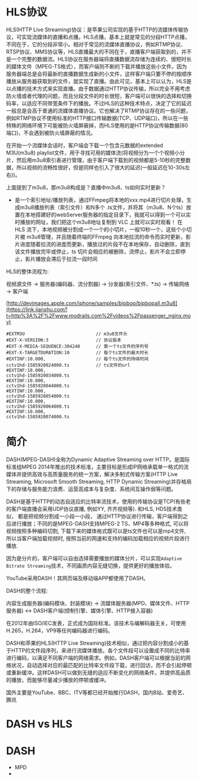 # HLS协议

HLS(HTTP Live Streaming)协议：是苹果公司实现的基于HTTP的流媒体传输协议，可实现流媒体的直播和点播。HLS点播，基本上就是常见的分段HTTP点播，不同在于，它的分段非常小。相对于常见的流媒体直播协议，例如RTMP协议、RTSP协议、MMS协议等，HLS直播最大的不同在于，直播客户端获取到的，并不是一个完整的数据流。HLS协议在服务器端将直播数据流存储为连续的、很短时长的媒体文件（MPEG-TS格式），而客户端则不断的下载并播放这些小文件。因为服务器端总是会将最新的直播数据生成新的小文件，这样客户端只要不停的按顺序播放从服务器获取到的文件，就实现了直播。由此可见，基本上可以认为，HLS是以点播的技术方式来实现直播。由于数据通过HTTP协议传输，所以完全不用考虑防火墙或者代理的问题，而且分段文件的时长很短，客户端可以很快的选择和切换码率，以适应不同带宽条件下的播放。不过HLS的这种技术特点，决定了它的延迟一般总是会高于普通的流媒体直播协议。它也解决了RTMP协议存在的一些问题，例如RTMP协议不使用标准的HTTP接口传输数据(TCP、UDP端口)，所以在一些特殊的网络环境下可能被防火墙屏蔽掉，而HLS使用的是HTTP协议传输数据(80端口)，不会遇到被防火墙屏蔽的情况。

在开始一个流媒体会话时，客户端会下载一个包含元数据的extended M3U(m3u8)  playlist文件，用于寻找可用的媒体流(将视频分为一个个视频小分片，然后用m3u8索引表进行管理，由于客户端下载到的视频都是5-10秒的完整数据，所以视频的流畅性很好，但是同样也引入了很大的延迟(一般延迟在10-30s左右))。

上面提到了m3u8，那m3u8构成是？直播中m3u8、ts如何实时更新？

- 是一个索引地址/播放列表，通过FFmpeg将本地的xxx.mp4进行切片处理，生成m3u8播放列表（索引文件）和N多个  .ts文件，并将其（m3u8、N个ts）放置在本地搭建好的webServer服务器的指定目录下，我就可以得到一个可以实时播放的网址，我们把这个m3u8地址复制到 VLC 上就可以实时观看！ 在 HLS 流下，本地视频被分割成一个一个的小切片，一般10秒一个，这些个小切片被 m3u8管理，并且随着终端的FFmpeg  向本地拉流的命令而实时更新，影片进度随着拉流的进度而更新，播放过的片段不在本地保存，自动删除，直到该文件播放完毕或停止，ts  切片会相应的被删除，流停止，影片不会立即停止，影片播放会滞后于拉流一段时间

HLS的整体流程为:

视频源文件 -> 服务器(编码器、流分割器) -> 分发器(索引文件、*.ts) -> 传输网络 -> 客户端



[http://devimages.apple.com/iphone/samples/bipbop/bipbopall.m3u8](https://link.jianshu.com?t=http%3A%2F%2Fwww.modrails.com%2Fvideos%2Fpassenger_nginx.mov)

```
#EXTM3U                           // m3u8文件头
#EXT-X-VERSION:3                  // 协议版本
#EXT-X-MEDIA-SEQUENCE:304240      // 第一个ts文件的序列号
#EXT-X-TARGETDURATION:10          // 每个ts文件的最大时长
#EXTINF:10.000,                   // 每个ts文件的持续时间
cctv1hd-1585920024000.ts          // ts文件的url
#EXTINF:10.000,
cctv1hd-1585920034000.ts
#EXTINF:10.000,
cctv1hd-1585920044000.ts
#EXTINF:10.000,
cctv1hd-1585920054000.ts
#EXTINF:10.000,
cctv1hd-1585920064000.ts
#EXTINF:10.000,
cctv1hd-1585920074000.ts
```



# 简介



DASH(MPEG-DASH)全称为Dynamic Adaptive Streaming over HTTP。是国际标准组MPEG  2014年推出的技术标准，主要目标是形成IP网络承载单一格式的流媒体并提供高效与高质量服务的统一方案，解决多制式传输方案(HTTP Live  Streaming, Microsoft Smooth Streaming, HTTP Dynamic  Streaming)并存格局下的存储与服务能力浪费、运营高成本与复杂度、系统间互操作弱等问题。

DASH是基于HTTP的动态自适应的比特率流技术，使用的传输协议是TCP(有些老的客户端直播会采用UDP协议直播, 例如YY,  齐齐视频等). 和HLS, HDS技术类似， 都是把视频分割成一小段一小段，  通过HTTP协议进行传输，客户端得到之后进行播放；不同的是MPEG-DASH支持MPEG-2 TS、MP4等多种格式,  可以将视频按照多种编码切割, 下载下来的媒体格式既可以是ts文件也可以是mp4文件, 所以当客户端加载视频时,  按照当前的网速和支持的编码加载相应的视频片段进行播放.

因为是分片的，客户端可以自由选择需要播放的媒体分片，可以实现`Adaptive Bitrate Streaming`技术，不同画质内容无缝切换，提供更好的播放体验。

YouTube采用DASH！其网页端及移动端APP都使用了DASH。

DASH的整个流程:

内容生成服务器(编码模块、封装模块) -> 流媒体服务器(MPD、媒体文件、HTTP服务器) <-> DASH客户端(控制引擎、媒体引擎、HTTP接入容器)



在2012年由ISO/IEC发表，正式成为国际标准。该技术与编解码器无关，可使用H.265，H.264，VP9等任何编码器进行编码。

DASH和苹果的HLS(HTTP Live Streaming)技术相似，通过把内容分割成小的基于HTTP的文件段序列，来进行流媒体播放。各个文件段可以设置成不同的比特率进行编码，以满足不同客户端的网络需求。例如，DASH客户端可以根据当前的网络状况，自动选择对应的最匹配的比特率文件段下载，进行回访，而不会引起停顿或重新缓冲。这样DASH可以做到无缝的适应不断变化的网络条件，并提供高品质的播放，而能够尽量减少播放的停顿或缓冲。



国外主要是YouTube、BBC、ITV等都已经开始推行DASH，国内B站、爱奇艺、腾讯

# DASH vs HLS





# DASH 

- MPD
- 





















